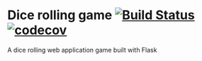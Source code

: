 # Dice rolling game [![Build Status](https://travis-ci.org/Pythonian/bsawf.svg?branch=master)](https://travis-ci.org/Pythonian/bsawf) [![codecov](https://codecov.io/gh/Pythonian/bsawf/branch/master/graph/badge.svg)](https://codecov.io/gh/Pythonian/bsawf)

A dice rolling web application game built with Flask
